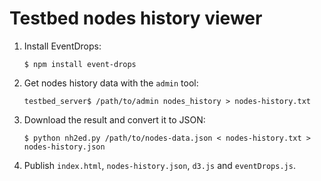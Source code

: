 # Testbed nodes history viewer

 1. Install EventDrops:

        $ npm install event-drops

 2. Get nodes history data with the ``admin`` tool:

        testbed_server$ /path/to/admin nodes_history > nodes-history.txt

 3. Download the result and convert it to JSON:

        $ python nh2ed.py /path/to/nodes-data.json < nodes-history.txt > nodes-history.json

 4. Publish ``index.html``, ``nodes-history.json``, ``d3.js`` and ``eventDrops.js``.
